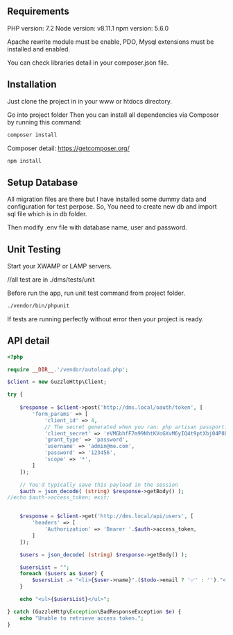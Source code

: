 

## Requirements
PHP version: 7.2
Node version: v8.11.1
npm version: 5.6.0

Apache rewrite module must be enable, PDO, Mysql extensions must be installed and enabled.

You can check libraries detail in your composer.json file.

## Installation

Just clone the project in in your www or htdocs directory.

Go into project folder
Then you can install all dependencies via Composer by running this command:
```bash
composer install

```
Composer detail:
https://getcomposer.org/

```bash
npm install

```

## Setup Database
All migration files are there but I have installed some dummy data and configuration for test perpose.
So, You need to create new db and import sql file which is in db folder.

Then modify .env file with database name, user and password.
 

## Unit Testing 
Start your XWAMP or LAMP servers.

//all test are in ./dms/tests/unit

Before run the app, run unit test command from project folder. 

```bash
./vendor/bin/phpunit
```
If tests are running perfectly without error then your project is ready.


## API detail

```php
<?php

require __DIR__.'/vendor/autoload.php';

$client = new GuzzleHttp\Client;

try {
	
    $response = $client->post('http://dms.local/oauth/token', [
        'form_params' => [
            'client_id' => 4,
            // The secret generated when you ran: php artisan passport:install
            'client_secret' => 'eVMGbhfF7m99NhtKVoGXvM6yIQ4t9ptXbj04P8b2',
            'grant_type' => 'password',
            'username' => 'admin@me.com',
            'password' => '123456',
            'scope' => '*',
        ]
    ]);

    // You'd typically save this payload in the session
    $auth = json_decode( (string) $response->getBody() );
//echo $auth->access_token; exit;


    $response = $client->get('http://dms.local/api/users', [
        'headers' => [
            'Authorization' => 'Bearer '.$auth->access_token,
        ]
    ]);

    $users = json_decode( (string) $response->getBody() );

    $usersList = "";
    foreach ($users as $user) {
        $usersList .= "<li>{$user->name}".($todo->email ? '✅' : '')."</li>";
    }

    echo "<ul>{$usersList}</ul>";

} catch (GuzzleHttp\Exception\BadResponseException $e) {
    echo "Unable to retrieve access token.";
}

```

